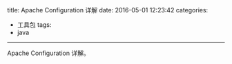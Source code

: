 title: Apache Configuration 详解
date: 2016-05-01 12:23:42
categories: 
- 工具包
tags: 
- java

---

Apache Configuration 详解。
<!-- more -->
